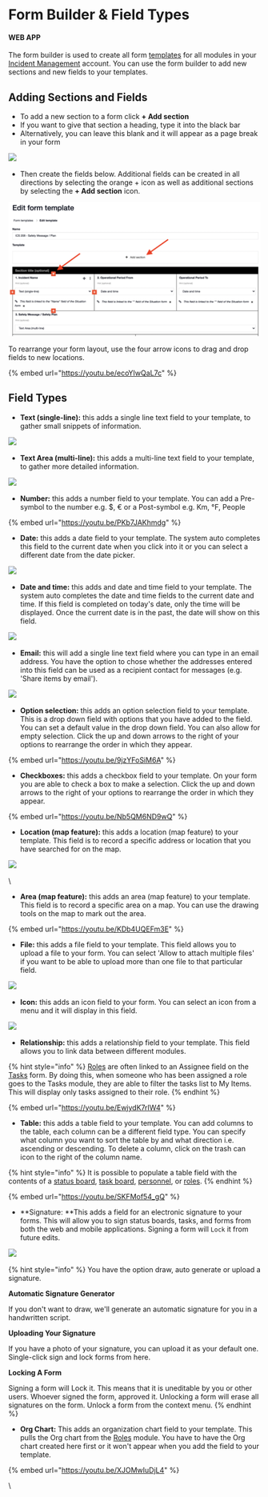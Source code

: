 # Form Builder & Field Types

#### WEB APP

The form builder is used to create all form [templates](../) for all modules in your [Incident Management](../../../getting-started.md) account. You can use the form builder to add new sections and new fields to your templates.&#x20;

## Adding Sections and Fields

* To add a new section to a form click **+ Add section**
* If you want to give that section a heading, type it into the black bar
* Alternatively, you can leave this blank and it will appear as a page break in your form

![](<../../../../.gitbook/assets/adding sections.gif>)

* Then create the fields below. Additional fields can be created in all directions by selecting the orange + icon as well as additional sections by selecting the **+ Add section** icon.

![](<../../../../.gitbook/assets/Screen Shot 2021-10-11 at 3.43.53 PM.png>)

To rearrange your form layout, use the four arrow icons to drag and drop fields to new locations.&#x20;

{% embed url="https://youtu.be/ecoYIwQaL7c" %}

## Field Types

* **Text (single-line):** this adds a single line text field to your template, to gather small snippets of information.

![](<../../../../.gitbook/assets/text single line.gif>)

* **Text Area (multi-line):** this adds a multi-line text field to your template, to gather more detailed information.

![](<../../../../.gitbook/assets/text multi area.gif>)

* **Number:** this adds a number field to your template. You can add a Pre-symbol to the number e.g. $, € or a Post-symbol e.g. Km, °F, People

{% embed url="https://youtu.be/PKb7JAKhmdg" %}



* **Date:** this adds a date field to your template. The system auto completes this field to the current date when you click into it or you can select a different date from the date picker.

![](<../../../../.gitbook/assets/date field.gif>)

* **Date and time:** this adds and date and time field to your template. The system auto completes the date and time fields to the current date and time. If this field is completed on today's date, only the time will be displayed. Once the current date is in the past, the date will show on this field.&#x20;

![](<../../../../.gitbook/assets/date and time field.gif>)

* **Email:** this will add a single line text field where you can type in an email address. You have the option to chose whether the addresses entered into this field can be used as a recipient contact for messages (e.g. 'Share items by email').

![](<../../../../.gitbook/assets/Email address field.gif>)

* **Option selection:** this adds an option selection field to your template. This is a drop down field with options that you have added to the field. You can set a default value in the drop down field. You can also allow for empty selection. Click the up and down arrows to the right of your options to rearrange the order in which they appear.&#x20;

{% embed url="https://youtu.be/9jzYFoSiM6A" %}

* **Checkboxes:** this adds a checkbox field to your template. On your form you are able to check a box to make a selection. Click the up and down arrows to the right of your options to rearrange the order in which they appear.

{% embed url="https://youtu.be/Nb5QM6ND9wQ" %}

* **Location (map feature):** this adds a location (map feature) to your template. This field is to record a specific address or location that you have searched for on the map.&#x20;

![](<../../../../.gitbook/assets/location map feature.gif>)

\


* **Area (map feature):** this adds an area (map feature) to your template. This field is to record a specific area on a map. You can use the drawing tools on the map to mark out the area.&#x20;

{% embed url="https://youtu.be/KDb4UQEFm3E" %}

* **File:** this adds a file field to your template. This field allows you to upload a file to your form. You can select 'Allow to attach multiple files' if you want to be able to upload more than one file to that particular field.&#x20;

![](<../../../../.gitbook/assets/file field.gif>)

* **Icon:** this adds an icon field to your form. You can select an icon from a menu and it will display in this field.&#x20;

![](<../../../../.gitbook/assets/icon field (1).gif>)

* **Relationship:** this adds a relationship field to your template. This field allows you to link data between different modules.&#x20;

{% hint style="info" %}
[Roles](../../../roles/) are often linked to an Assignee field on the [Tasks](../../../task-boards/) form. By doing this, when someone who has been assigned a role goes to the Tasks module, they are able to filter the tasks list to My Items. This will display only tasks assigned to their role.
{% endhint %}

{% embed url="https://youtu.be/EwjydK7rIW4" %}

* **Table:** this adds a table field to your template. You can add columns to the table, each column can be a different field type. You can specify what column you want to sort the table by and what direction i.e. ascending or descending. To delete a column, click on the trash can icon to the right of the column name.&#x20;

{% hint style="info" %}
It is possible to populate a table field with the contents of a [status board](../../../status-boards/), [task board](../../../task-boards/), [personnel](../../../personnel/), or [roles](../../../roles/).&#x20;
{% endhint %}

{% embed url="https://youtu.be/SKFMof54_gQ" %}



* **Signature: **This adds a field for an electronic signature to your forms. This will allow you to sign status boards, tasks, and forms from both the web and mobile applications. Signing a form will `Lock` it from future edits.

![](<../../../../.gitbook/assets/signature field.gif>)

{% hint style="info" %}
You have the option draw, auto generate or upload a signature.&#x20;

**Automatic Signature Generator**

If you don't want to draw, we'll generate an automatic signature for you in a handwritten script.

**Uploading Your Signature**

If you have a photo of your signature, you can upload it as your default one. Single-click sign and lock forms from here.

**Locking A Form**

Signing a form will Lock it. This means that it is uneditable by you or other users. Whoever signed the form, approved it. Unlocking a form will erase all signatures on the form. Unlock a form from the context menu.
{% endhint %}

* **Org Chart:** This adds an organization chart field to your template. This pulls the Org chart from the [Roles](../../../roles/) module. You have to have the Org chart created here first or it won't appear when you add the field to your template.&#x20;

{% embed url="https://youtu.be/XJOMwIuDjL4" %}



\
